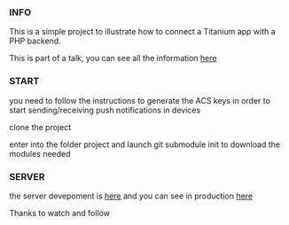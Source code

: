 ### INFO

This is a simple project to illustrate how to connect a
Titanium app with a PHP backend.

This is part of a talk, you can see all the information 
[here](http://www.jaitec.net/blog/introduction-to-titanium-and-how-to-connect-with-a-php-backend/)

### START

you need to follow the instructions to generate the ACS keys in order
to start sending/receiving push notifications in devices

clone the project

enter into the folder project and launch git submodule init to download the modules needed

### SERVER

the server devepoment is [here](https://github.com/jlaso/pingpongserver)
and you can see in production [here](http://pingpongserver.ahiroo.com)

Thanks to watch and follow
